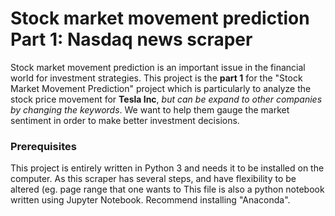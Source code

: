 # Stock market movement prediction Part 1: Nasdaq news scraper 

Stock market movement prediction is an important issue in the financial world for investment strategies. This project is the **part 1** for the "Stock Market Movement Prediction" project which is particularly to analyze the stock price movement for **Tesla Inc**, *but can be expand to other companies by changing the keywords*. We want to help them gauge the market sentiment in order to make better investment decisions.

### Prerequisites

This project  is entirely written in Python 3 and needs it to be installed on the computer. 
As this scraper has several steps, and have flexibility to be altered (eg. page range that one wants to This file is also a python notebook written using Jupyter Notebook. Recommend installing "Anaconda".
